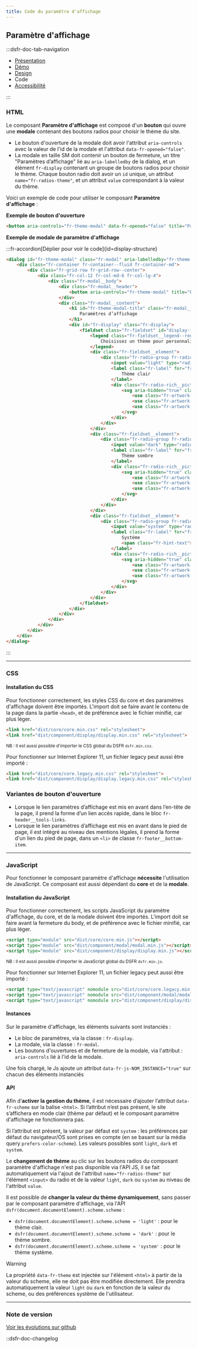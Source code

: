 ```yaml
---
title: Code du paramètre d'affichage
---
```


## Paramètre d'affichage

:::dsfr-doc-tab-navigation

- [Présentation](../index.md)
- [Démo](../demo/index.md)
- [Design](../design/index.md)
- Code
- [Accessibilité](../accessibility/index.md)

:::

### HTML

Le composant **Paramètre d'affichage** est composé d'un **bouton** qui ouvre une **modale** contenant des boutons radios pour choisir le thème du site.

- Le bouton d'ouverture de la modale doit avoir l'attribut `aria-controls` avec la valeur de l'id de la modale et l'attribut `data-fr-opened="false"`.
- La modale en taille SM doit contenir un bouton de fermeture, un titre "Paramètres d’affichage" lié au `aria-labelledby` de la dialog, et un élément `fr-display` contenant un groupe de boutons radios pour choisir le thème. Chaque bouton radio doit avoir un `id` unique, un attribut `name="fr-radios-theme"`, et un attribut `value` correspondant à la valeur du thème.

Voici un exemple de code pour utiliser le composant **Paramètre d'affichage** :

**Exemple de bouton d'ouverture**

```HTML
<button aria-controls="fr-theme-modal" data-fr-opened="false" title="Paramètres d'affichage" type="button" class="fr-btn--display fr-btn">Paramètres d'affichage</button>
```

**Exemple de modale de paramètre d'affichage**

:::fr-accordion[Déplier pour voir le code]{id=display-structure}

```html
<dialog id="fr-theme-modal" class="fr-modal" aria-labelledby="fr-theme-modal-title">
    <div class="fr-container fr-container--fluid fr-container-md">
        <div class="fr-grid-row fr-grid-row--center">
            <div class="fr-col-12 fr-col-md-6 fr-col-lg-4">
                <div class="fr-modal__body">
                    <div class="fr-modal__header">
                        <button aria-controls="fr-theme-modal" title="Fermer" type="button" class="fr-btn--close fr-btn">Fermer</button>
                    </div>
                    <div class="fr-modal__content">
                        <h1 id="fr-theme-modal-title" class="fr-modal__title">
                            Paramètres d’affichage
                        </h1>
                        <div id="fr-display" class="fr-display">
                            <fieldset class="fr-fieldset" id="display-fieldset">
                                <legend class="fr-fieldset__legend--regular fr-fieldset__legend" id="display-fieldset-legend">
                                    Choisissez un thème pour personnaliser l’apparence du site.
                                </legend>
                                <div class="fr-fieldset__element">
                                    <div class="fr-radio-group fr-radio-rich">
                                        <input value="light" type="radio" id="fr-radios-theme-light" name="fr-radios-theme">
                                        <label class="fr-label" for="fr-radios-theme-light">
                                            Thème clair
                                        </label>
                                        <div class="fr-radio-rich__pictogram">
                                            <svg aria-hidden="true" class="fr-artwork" viewBox="0 0 80 80" width="80px" height="80px">
                                                <use class="fr-artwork-decorative" href="../../../dist/artwork/pictograms/environment/sun.svg#artwork-decorative"></use>
                                                <use class="fr-artwork-minor" href="../../../dist/artwork/pictograms/environment/sun.svg#artwork-minor"></use>
                                                <use class="fr-artwork-major" href="../../../dist/artwork/pictograms/environment/sun.svg#artwork-major"></use>
                                            </svg>
                                        </div>
                                    </div>
                                </div>
                                <div class="fr-fieldset__element">
                                    <div class="fr-radio-group fr-radio-rich">
                                        <input value="dark" type="radio" id="fr-radios-theme-dark" name="fr-radios-theme">
                                        <label class="fr-label" for="fr-radios-theme-dark">
                                            Thème sombre
                                        </label>
                                        <div class="fr-radio-rich__pictogram">
                                            <svg aria-hidden="true" class="fr-artwork" viewBox="0 0 80 80" width="80px" height="80px">
                                                <use class="fr-artwork-decorative" href="../../../dist/artwork/pictograms/environment/moon.svg#artwork-decorative"></use>
                                                <use class="fr-artwork-minor" href="../../../dist/artwork/pictograms/environment/moon.svg#artwork-minor"></use>
                                                <use class="fr-artwork-major" href="../../../dist/artwork/pictograms/environment/moon.svg#artwork-major"></use>
                                            </svg>
                                        </div>
                                    </div>
                                </div>
                                <div class="fr-fieldset__element">
                                    <div class="fr-radio-group fr-radio-rich">
                                        <input value="system" type="radio" id="fr-radios-theme-system" name="fr-radios-theme">
                                        <label class="fr-label" for="fr-radios-theme-system">
                                            Système
                                            <span class="fr-hint-text">Utilise les paramètres système</span>
                                        </label>
                                        <div class="fr-radio-rich__pictogram">
                                            <svg aria-hidden="true" class="fr-artwork" viewBox="0 0 80 80" width="80px" height="80px">
                                                <use class="fr-artwork-decorative" href="../../../dist/artwork/pictograms/system/system.svg#artwork-decorative"></use>
                                                <use class="fr-artwork-minor" href="../../../dist/artwork/pictograms/system/system.svg#artwork-minor"></use>
                                                <use class="fr-artwork-major" href="../../../dist/artwork/pictograms/system/system.svg#artwork-major"></use>
                                            </svg>
                                        </div>
                                    </div>
                                </div>
                            </fieldset>
                        </div>
                    </div>
                </div>
            </div>
        </div>
    </div>
</dialog>
```

:::

---

### CSS

#### Installation du CSS

Pour fonctionner correctement, les styles CSS du core et des paramètres d'affichage doivent être importés.
L'import doit se faire avant le contenu de la page dans la partie `<head>`, et de préférence avec le fichier minifié, car plus léger.

```html
<link href="dist/core/core.min.css" rel="stylesheet">
<link href="dist/component/display/display.min.css" rel="stylesheet">
```

<small>NB : Il est aussi possible d'importer le CSS global du DSFR `dsfr.min.css`.</small>

Pour fonctionner sur Internet Explorer 11, un fichier legacy peut aussi être importé :

```html
<link href="dist/core/core.legacy.min.css" rel="stylesheet">
<link href="dist/component/display/display.legacy.min.css" rel="stylesheet">
```

### Variantes de bouton d'ouverture

- Lorsque le lien paramètres d’affichage est mis en avant dans l’en-tête de la page, il prend la forme d’un lien accès rapide, dans le bloc `fr-header__tools-links`.
- Lorsque le lien paramètres d’affichage est mis en avant dans le pied de page, il est intégré au niveau des mentions légales, il prend la forme d'un lien du pied de page, dans un `<li>` de classe `fr-footer__bottom-item`.

---

### JavaScript

Pour fonctionner le composant paramètre d'affichage **nécessite** l'utilisation de JavaScript.
Ce composant est aussi dépendant du **core** et de la **modale**.

#### Installation du JavaScript

Pour fonctionner correctement, les scripts JavaScript du paramètre d'affichage, du core, et de la modale doivent être importés.
L'import doit se faire avant la fermeture du body, et de préférence avec le fichier minifié, car plus léger.

```html
<script type="module" src="dist/core/core.min.js"></script>
<script type="module" src="dist/component/modal/modal.min.js"></script>
<script type="module" src="dist/component/display/display.min.js"></script>
```

<small>NB : Il est aussi possible d'importer le JavaScript global du DSFR `dsfr.min.js`.</small>

Pour fonctionner sur Internet Explorer 11, un fichier legacy peut aussi être importé :

```html
<script type="text/javascript" nomodule src="dist/core/core.legacy.min.js"></script>
<script type="text/javascript" nomodule src="dist/component/modal/modal.legacy.min.js"></script>
<script type="text/javascript" nomodule src="dist/component/display/display.legacy.min.js"></script>
```

#### Instances

Sur le paramètre d'affichage, les éléments suivants sont instanciés :

- Le bloc de paramètres, via la classe : `fr-display`.
- La modale, via la classe : `fr-modal`.
- Les boutons d'ouvertures et de fermeture de la modale, via l'attribut : `aria-controls` lié à l'id de la modale.

Une fois chargé, le Js ajoute un attribut `data-fr-js-NOM_INSTANCE="true"` sur chacun des éléments instanciés

#### API

Afin d’**activer la gestion du thème**, il est nécessaire d’ajouter l’attribut `data-fr-scheme` sur la balise `<html>`. Si l’attribut n’est pas présent, le site s’affichera en mode clair (thème par défaut) et le composant paramètre d'affichage ne fonctionnera pas.

Si l’attribut est présent, la valeur par défaut est `system` : les préférences par défaut du navigateur/OS sont prises en compte (en se basant sur la média query `prefers-color-scheme`). Les valeurs possibles sont `light`, `dark` et `system`.

Le **changement de thème** au clic sur les boutons radios du composant paramètre d'affichage n'est pas disponible via l'API JS, il se fait automatiquement via l'ajout de l'attribut `name="fr-radios-theme"` sur l'élément `<input>` du radio et de la valeur `light`, `dark` ou `system` au niveau de l'attribut `value`.

Il est possible de **changer la valeur du thème dynamiquement**, sans passer par le composant paramètre d'affichage, via l'API `dsfr(document.documentElement).scheme.scheme` :

- `dsfr(document.documentElement).scheme.scheme = 'light'` : pour le thème clair.
- `dsfr(document.documentElement).scheme.scheme = 'dark'` : pour le thème sombre.
- `dsfr(document.documentElement).scheme.scheme = 'system'` : pour le thème système.

>[!WARNING]
>La propriété `data-fr-theme` est injectée sur l'élément `<html>` à partir de la valeur du scheme, elle ne doit pas être modifiée directement. Elle prendra automatiquement la valeur `light` ou `dark` en fonction de la valeur du scheme, ou des préférences système de l'utilisateur.

---

### Note de version

[Voir les évolutions sur github](https://github.com/GouvernementFR/dsfr/pulls?q=is%3Apr+is%3Aclosed+is%3Amerged+display+)

::dsfr-doc-changelog
